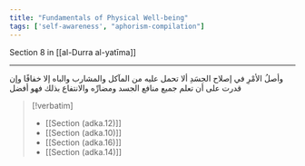 ```yaml
---
title: "Fundamentals of Physical Well-being"
tags: ['self-awareness', "aphorism-compilation"]
---
```


 Section 8 in [[al-Durra al-yatīma]]

---
وأصلُ الأمْرِ في إصلاح الجسَدِ ألا تحمل عليه من المآكل والمشارب والباه إلا خفافًا وإن قدرت على أن تعلم جميع منافع الجسد ومضارِّه والانتفاع بذلك فهو أفضل

> [!verbatim]
> - [[Section (adka.12)]]
> - [[Section (adka.10)]]
> - [[Section (adka.16)]]
> - [[Section (adka.14)]]
